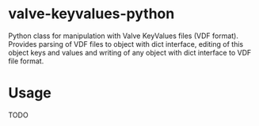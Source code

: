 # valve-keyvalues-python
Python class for manipulation with Valve KeyValues files (VDF format). Provides parsing of VDF files to object with dict interface, editing of this object keys and values and writing of any object with dict interface to VDF file format.

# Usage

TODO
